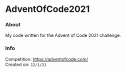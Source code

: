 # AdventOfCode2021

### About

My code written for the Advent of Code 2021 challenge.

### Info

Competition: https://adventofcode.com/  
Created on: `12/1/21`
